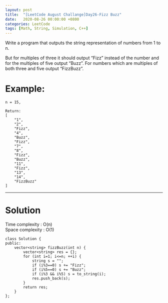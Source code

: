```yaml
---
layout: post
title:  "[LeetCode August Challange]Day26-Fizz Buzz"
date:   2020-08-26 00:00:00 +0800
categories: LeetCode
tags: [Math, String, Simulation, C++]
---
```

Write a program that outputs the string representation of numbers from 1 to n.  

But for multiples of three it should output “Fizz” instead of the number and for the multiples of five output “Buzz”. For numbers which are multiples of both three and five output “FizzBuzz”.  

# Example:  
	n = 15,

	Return:
	[
	    "1",
	    "2",
	    "Fizz",
	    "4",
	    "Buzz",
	    "Fizz",
	    "7",
	    "8",
	    "Fizz",
	    "Buzz",
	    "11",
	    "Fizz",
	    "13",
	    "14",
	    "FizzBuzz"
	]

______________________  

# Solution

Time complexity : O(n)  
Space complexity : O(1)

	class Solution {
	public:
	    vector<string> fizzBuzz(int n) {
	        vector<string> res = {};
	        for (int i=1; i<=n; ++i) {
	            string s = "";
	            if (i%3==0) s += "Fizz";
	            if (i%5==0) s += "Buzz";
	            if (i%3 && i%5) s = to_string(i);
	            res.push_back(s);
	        }
	        return res;
	    }
	};
